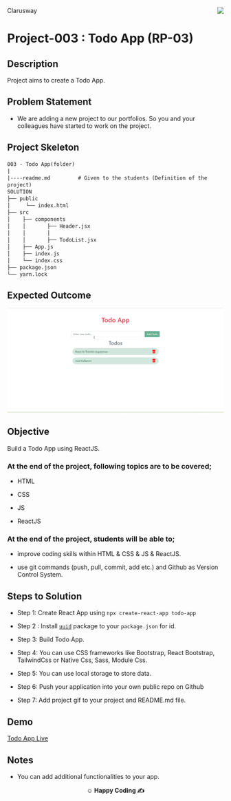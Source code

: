 <p>Clarusway<img align="right"
  src="https://secure.meetupstatic.com/photos/event/3/1/b/9/600_488352729.jpeg"  width="15px"></p>

# Project-003 : Todo App (RP-03)

## Description

Project aims to create a Todo App.

## Problem Statement

- We are adding a new project to our portfolios. So you and your colleagues have started to work on the project.

## Project Skeleton

```
003 - Todo App(folder)
|
|----readme.md         # Given to the students (Definition of the project)
SOLUTION
├── public
│     └── index.html
├── src
│    ├── components
│    │       ├── Header.jsx
│    │       │   
│    │       ├── TodoList.jsx         
│    ├── App.js
│    ├── index.js
│    └── index.css
├── package.json
└── yarn.lock
```

## Expected Outcome

![Project 003 Snapshot](todoapp-uuid.gif)

## Objective

Build a Todo App using ReactJS.

### At the end of the project, following topics are to be covered;

- HTML

- CSS

- JS

- ReactJS

### At the end of the project, students will be able to;

- improve coding skills within HTML & CSS & JS & ReactJS.

- use git commands (push, pull, commit, add etc.) and Github as Version Control System.

## Steps to Solution

- Step 1: Create React App using `npx create-react-app todo-app`

- Step 2 : Install [`uuid`](https://www.npmjs.com/package/uuid) package to your `package.json` for id. 

- Step 3: Build Todo App.

- Step 4: You can use CSS frameworks like Bootstrap, React Bootstrap, TailwindCss or Native Css, Sass, Module Css.

- Step 5: You can use local storage to store data.

- Step 6: Push your application into your own public repo on Github

- Step 7: Add project gif to your project and README.md file.

## Demo
[Todo App Live](https://react-todoapp-uuid.vercel.app/)
## Notes

- You can add additional functionalities to your app.

**<p align="center">&#9786; Happy Coding &#9997;</p>**
